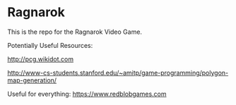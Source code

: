 # Ragnarok
This is the repo for the Ragnarok Video Game.


Potentially Useful Resources:

http://pcg.wikidot.com

http://www-cs-students.stanford.edu/~amitp/game-programming/polygon-map-generation/



Useful for everything:
https://www.redblobgames.com
